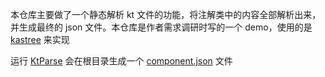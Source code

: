 本仓库主要做了一个静态解析 kt 文件的功能，将注解类中的内容全部解析出来，并生成最终的 json 文件。本仓库是作者需求调研时写的一个
demo，使用的是 [kastree](https://github.com/cretz/kastree) 来实现

运行 [KtParse](src/main/java/KtParse.kt) 会在根目录生成一个 [component.json](component.json) 文件

